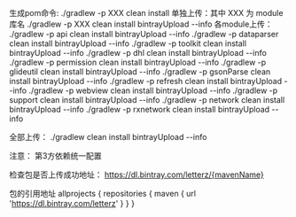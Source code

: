 生成pom命令:
    ./gradlew -p XXX clean install
单独上传：其中 XXX 为 module库名
    ./gradlew -p XXX clean install bintrayUpload --info
各module上传：
    ./gradlew -p api clean install bintrayUpload --info
    ./gradlew -p dataparser clean install bintrayUpload --info
    ./gradlew -p toolkit clean install bintrayUpload --info
    ./gradlew -p dhl clean install bintrayUpload --info
    ./gradlew -p permission clean install bintrayUpload --info
    ./gradlew -p glideutil clean install bintrayUpload --info
    ./gradlew -p gsonParse clean install bintrayUpload --info
    ./gradlew -p refresh clean install bintrayUpload --info
    ./gradlew -p webview clean install bintrayUpload --info
    ./gradlew -p support clean install bintrayUpload --info
    ./gradlew -p network clean install bintrayUpload --info
    ./gradlew -p rxnetwork clean install bintrayUpload --info
    
全部上传：
    ./gradlew clean install bintrayUpload --info

注意：
第3方依赖统一配置

检查包是否上传成功地址：
https://dl.bintray.com/letterz/{mavenName}

包的引用地址
allprojects {
    repositories {
            maven {
            	url 'https://dl.bintray.com/letterz'
        	}
    }
}
